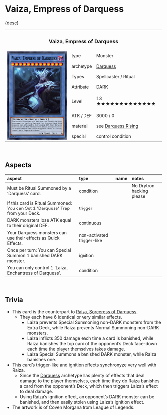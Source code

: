 # Vaiza, Empress of Darquess

{desc}


<table>
  <tr>
    <th colspan="3"> <h3> Vaiza, Empress of Darquess </h3> </th>
  </tr>
  <tr>
    <td rowspan="9"> <img src="../../../../.assets/cards/ritual/Vaiza.png" width="320px"> </td>
  </tr>
  <tr>
    <td> type </td>
    <td> Monster </td>
  </tr>
  <tr>
    <td> archetype </td>
    <td> <a href="../../archetypes/Darquess.md">Darquess</a> </td>
  </tr>
  <tr>
    <td> Types </td>
    <td> Spellcaster / Ritual </td>
  </tr>
  <tr>
    <td> Attribute </td>
    <td> DARK </td>
  </tr>
  <tr>
    <td> Level </td>
    <td> 13 ★★★★★★★★★★★★★ </td>
  </tr>
  <tr>
    <td> ATK / DEF </td>
    <td> 3000 / 0 </td>
  </tr>
  <tr>
    <td> material </td>
    <td> see <a href="../../spells/ritual/Darquess Rising.md">Darquess Rising</a> </td>
  </tr>
  <tr>
    <td> special </td>
    <td> control condition </td>
  </tr>
</table>


<br>


## Aspects

| aspect | type | name | notes |
| :----- | :--- | :--- | :---- |
| Must be Ritual Summoned by a ‘Darquess’ card. | condition | | No Drytron hacking please |
| If this card is Ritual Summoned: You can Set 1 'Darquess' Trap from your Deck. | trigger | | |
| DARK monsters lose ATK equal to their original DEF. | continuous | | |
| Your Darquess monsters can use their effects as Quick Effects. | non-activated trigger-like | | |
| Once per turn: You can Special Summon 1 banished DARK monster. | ignition | | |
| You can only control 1 ‘Laiza, Enchantress of Darquess’. | condition | | |


<br>


## Trivia

- This card is the counterpart to [Raiza, Sorceress of Darquess](Raiza.md).
  - They each have 6 identical or very similar effects.
    - Laiza prevents Special Summoning non-DARK monsters from the Extra Deck, while Raiza prevents Normal Summoning non-DARK monsters.
    - Laiza inflicts 350 damage each time a card is banished, while Raiza banishes the top card of the opponent’s Deck face-down each time the player themselves takes damage.
    - Laiza Special Summons a banished DARK monster, while Raiza banishes one.
- This card’s trigger-like and ignition effects synchronyze very well with Raiza.
  - Since the [Darquess](../../archetypes/Darquess.md) archetype has plenty of effects that deal damage to the player themselves, each time they do Raiza banishes a card from the opponent’s Deck, which then triggers Laiza’s effect to deal damage.
  - Using Raiza’s ignition effect, an opponent’s DARK monster can be banished, and then easily stolen using Laiza’s ignition effect.
- The artwork is of Coven Morgana from League of Legends.
